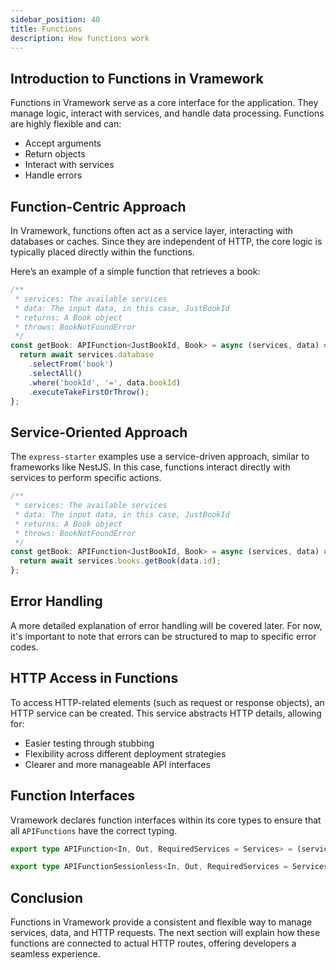 ```yaml
---
sidebar_position: 40
title: Functions  
description: How functions work  
---
```


## Introduction to Functions in Vramework

Functions in Vramework serve as a core interface for the application. They manage logic, interact with services, and handle data processing. Functions are highly flexible and can:

- Accept arguments
- Return objects
- Interact with services
- Handle errors

## Function-Centric Approach

In Vramework, functions often act as a service layer, interacting with databases or caches. Since they are independent of HTTP, the core logic is typically placed directly within the functions.

Here’s an example of a simple function that retrieves a book:

```typescript
/**
 * services: The available services
 * data: The input data, in this case, JustBookId
 * returns: A Book object
 * throws: BookNotFoundError
 */
const getBook: APIFunction<JustBookId, Book> = async (services, data) => {
  return await services.database
    .selectFrom('book')
    .selectAll()
    .where('bookId', '=', data.bookId)
    .executeTakeFirstOrThrow();
};
```

## Service-Oriented Approach

The `express-starter` examples use a service-driven approach, similar to frameworks like NestJS. In this case, functions interact directly with services to perform specific actions.

```typescript
/**
 * services: The available services
 * data: The input data, in this case, JustBookId
 * returns: A Book object
 * throws: BookNotFoundError
 */
const getBook: APIFunction<JustBookId, Book> = async (services, data) => {
  return await services.books.getBook(data.id);
};
```

## Error Handling

A more detailed explanation of error handling will be covered later. For now, it's important to note that errors can be structured to map to specific error codes.

## HTTP Access in Functions

To access HTTP-related elements (such as request or response objects), an HTTP service can be created. This service abstracts HTTP details, allowing for:

- Easier testing through stubbing
- Flexibility across different deployment strategies
- Clearer and more manageable API interfaces

## Function Interfaces

Vramework declares function interfaces within its core types to ensure that all `APIFunctions` have the correct typing.

```typescript title="vramework-types"
export type APIFunction<In, Out, RequiredServices = Services> = (services: RequiredServices, data: In, session: UserSession) => Promise<Out>;

export type APIFunctionSessionless<In, Out, RequiredServices = Services> = (services: RequiredServices, data: In, session?: UserSession | undefined) => Promise<Out>;
```

## Conclusion

Functions in Vramework provide a consistent and flexible way to manage services, data, and HTTP requests. The next section will explain how these functions are connected to actual HTTP routes, offering developers a seamless experience.